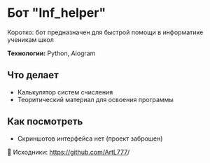 # Бот "Inf_helper"
Коротко: бот предназначен для быстрой помощи в информатике ученикам школ

**Технологии:** Python, Aiogram

## Что делает
- Калькулятор систем счисления
- Теоритический материал для освоения программы

## Как посмотреть
- Скриншотов интерфейса нет (проект заброшен)

🔗 Исходники: https://github.com/ArtL777<ArtL777>/<repo>
